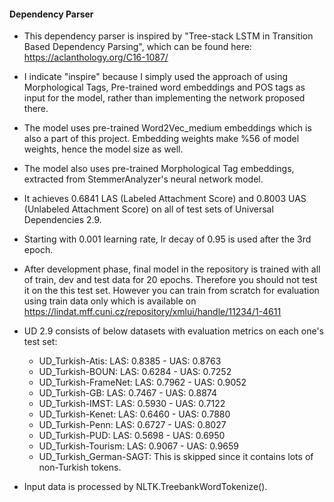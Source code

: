 #### Dependency Parser

- This dependency parser is inspired by "Tree-stack LSTM in Transition Based Dependency Parsing",
which can be found here: https://aclanthology.org/C16-1087/
- I indicate "inspire" because I simply used the approach of using Morphological Tags, Pre-trained word embeddings and POS tags as input for the model, rather than implementing the network proposed there.
- The model uses pre-trained Word2Vec_medium embeddings which is also a part of this project. Embedding weights make %56 of model weights, hence the model size as well.
- The model also uses pre-trained Morphological Tag embeddings, extracted from StemmerAnalyzer's neural network model.

- It achieves 0.6841 LAS (Labeled Attachment Score) and 0.8003 UAS (Unlabeled Attachment Score) on all of test sets of Universal Dependencies 2.9.
- Starting with 0.001 learning rate, lr decay of 0.95 is used after the 3rd epoch.
- After development phase, final model in the repository is trained with all of train, dev and test data for 20 epochs. Therefore you should not test it on the this test set. However you can train from scratch for evaluation using train data only which is available on https://lindat.mff.cuni.cz/repository/xmlui/handle/11234/1-4611
- UD 2.9 consists of below datasets with evaluation metrics on each one's test set:
	- UD_Turkish-Atis: LAS: 0.8385 - UAS: 0.8763
	- UD_Turkish-BOUN: LAS: 0.6284 - UAS: 0.7252
	- UD_Turkish-FrameNet: LAS: 0.7962 - UAS: 0.9052
	- UD_Turkish-GB: LAS: 0.7467 - UAS: 0.8874
	- UD_Turkish-IMST: LAS: 0.5930 - UAS: 0.7122
	- UD_Turkish-Kenet: LAS: 0.6460 - UAS: 0.7880
	- UD_Turkish-Penn: LAS: 0.6727 - UAS: 0.8027
	- UD_Turkish-PUD: LAS: 0.5698 - UAS: 0.6950
	- UD_Turkish-Tourism: LAS: 0.9067 - UAS: 0.9659
	- UD_Turkish_German-SAGT: This is skipped since it contains lots of non-Turkish tokens.

- Input data is processed by NLTK.TreebankWordTokenize().